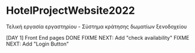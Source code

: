 # HotelProjectWebsite2022
Τελική εργασία εργαστηρίου - Σύστημα κράτησης δωματίων ξενοδοχείου


[DAY 1] 
Front End pages DONE
FIXME NEXT: Add "check availability" 
FIXME NEXT: Add "Login Button" 
